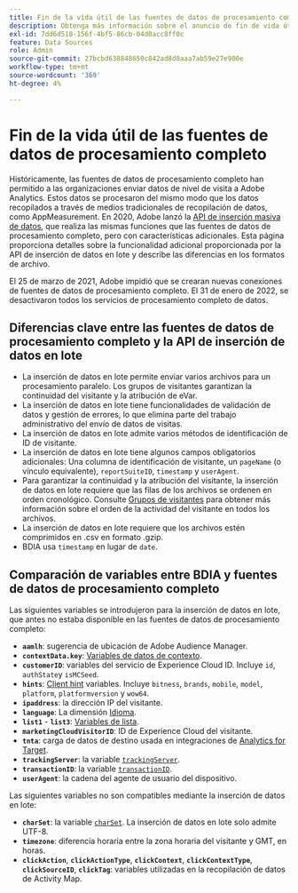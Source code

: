 ```yaml
---
title: Fin de la vida útil de las fuentes de datos de procesamiento completo
description: Obtenga más información sobre el anuncio de fin de vida útil para fuentes de datos de procesamiento completo.
exl-id: 7dd6d518-156f-4bf5-86cb-04d0acc8ff0c
feature: Data Sources
role: Admin
source-git-commit: 27bcbd638848650c842ad8d8aaa7ab59e27e900e
workflow-type: tm+mt
source-wordcount: '369'
ht-degree: 4%

---
```


# Fin de la vida útil de las fuentes de datos de procesamiento completo

Históricamente, las fuentes de datos de procesamiento completo han permitido a las organizaciones enviar datos de nivel de visita a Adobe Analytics. Estos datos se procesaron del mismo modo que los datos recopilados a través de medios tradicionales de recopilación de datos, como AppMeasurement. En 2020, Adobe lanzó la [API de inserción masiva de datos](https://developer.adobe.com/analytics-apis/docs/2.0/guides/endpoints/bulk-data-insertion/), que realiza las mismas funciones que las fuentes de datos de procesamiento completo, pero con características adicionales. Esta página proporciona detalles sobre la funcionalidad adicional proporcionada por la API de inserción de datos en lote y describe las diferencias en los formatos de archivo.

El 25 de marzo de 2021, Adobe impidió que se crearan nuevas conexiones de fuentes de datos de procesamiento completo. El 31 de enero de 2022, se desactivaron todos los servicios de procesamiento completo de datos.

## Diferencias clave entre las fuentes de datos de procesamiento completo y la API de inserción de datos en lote

* La inserción de datos en lote permite enviar varios archivos para un procesamiento paralelo. Los grupos de visitantes garantizan la continuidad del visitante y la atribución de eVar.
* La inserción de datos en lote tiene funcionalidades de validación de datos y gestión de errores, lo que elimina parte del trabajo administrativo del envío de datos de visitas.
* La inserción de datos en lote admite varios métodos de identificación de ID de visitante.
* La inserción de datos en lote tiene algunos campos obligatorios adicionales: Una columna de identificación de visitante, un `pageName` (o vínculo equivalente), `reportSuiteID`, `timestamp` y `userAgent`.
* Para garantizar la continuidad y la atribución del visitante, la inserción de datos en lote requiere que las filas de los archivos se ordenen en orden cronológico. Consulte [Grupos de visitantes](https://developer.adobe.com/analytics-apis/docs/2.0/guides/endpoints/bulk-data-insertion/visitor-groups/) para obtener más información sobre el orden de la actividad del visitante en todos los archivos.
* La inserción de datos en lote requiere que los archivos estén comprimidos en .csv en formato .gzip.
* BDIA usa `timestamp` en lugar de `date`.

## Comparación de variables entre BDIA y fuentes de datos de procesamiento completo

Las siguientes variables se introdujeron para la inserción de datos en lote, que antes no estaba disponible en las fuentes de datos de procesamiento completo:

* **`aamlh`**: sugerencia de ubicación de Adobe Audience Manager.
* **`contextData.key`**: [Variables de datos de contexto](/help/implement/vars/page-vars/contextdata.md).
* **`customerID`**: variables del servicio de Experience Cloud ID. Incluye `id`, `authState`y `isMCSeed`.
* **`hints`**: [Client hint](https://experienceleague.adobe.com/docs/experience-platform/edge/fundamentals/user-agent-client-hints.html) variables. Incluye `bitness`, `brands`, `mobile`, `model`, `platform`, `platformversion` y `wow64`.
* **`ipaddress`**: la dirección IP del visitante.
* **`language`**: La dimensión [Idioma](/help/components/dimensions/language.md).
* **`list1`** - **`list3`**: [Variables de lista](/help/implement/vars/page-vars/list.md).
* **`marketingCloudVisitorID`**: ID de Experience Cloud del visitante.
* **`tnta`**: carga de datos de destino usada en integraciones de [Analytics for Target](https://experienceleague.adobe.com/docs/target/using/integrate/a4t/a4t.html?lang=es).
* **`trackingServer`**: la variable [`trackingServer`](/help/implement/vars/config-vars/trackingserver.md).
* **`transactionID`**: la variable [`transactionID`](/help/implement/vars/page-vars/transactionid.md).
* **`userAgent`**: la cadena del agente de usuario del dispositivo.

Las siguientes variables no son compatibles mediante la inserción de datos en lote:

* **`charSet`**: la variable [`charSet`](/help/implement/vars/config-vars/charset.md). La inserción de datos en lote solo admite UTF-8.
* **`timezone`**: diferencia horaria entre la zona horaria del visitante y GMT, en horas.
* **`clickAction`**, **`clickActionType`**, **`clickContext`**, **`clickContextType`**, **`clickSourceID`**, **`clickTag`**: variables utilizadas en la recopilación de datos de Activity Map.
